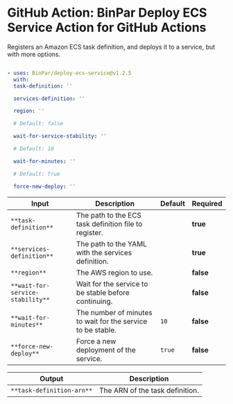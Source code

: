 <!-- start title -->
# GitHub Action: BinPar Deploy ECS Service Action for GitHub Actions
<!-- end title -->
<!-- start description -->
Registers an Amazon ECS task definition, and deploys it to a service, but with more options.
<!-- end description -->
<!-- start contents -->

<!-- end contents -->
<!-- start usage -->
```yaml

- uses: BinPar/deploy-ecs-service@v1.2.5
  with:
  task-definition: ''

  services-definition: ''

  region: ''

  # Default: false

  wait-for-service-stability: ''

  # Default: 10

  wait-for-minutes: ''

  # Default: true

  force-new-deploy: ''

```
<!-- end usage -->
<!-- start inputs -->
| ****Input**** | ****Description**** | ****Default**** | ****Required**** |
|---|---|---|---|
| `**task-definition**` | The path to the ECS task definition file to register. |  | **true** |
| `**services-definition**` | The path to the YAML with the services definition. |  | **true** |
| `**region**` | The AWS region to use. |  | __false__ |
| `**wait-for-service-stability**` | Wait for the service to be stable before continuing. |  | __false__ |
| `**wait-for-minutes**` | The number of minutes to wait for the service to be stable. | `10` | __false__ |
| `**force-new-deploy**` | Force a new deployment of the service. | `true` | __false__ |
<!-- end inputs -->
<!-- start outputs -->
| ****Output**** | ****Description**** |
|---|---|
| `**task-definition-arn**` | The ARN of the task definition. |
<!-- end outputs -->
<!-- start [.github/ghadocs/examples/] -->

<!-- end [.github/ghadocs/examples/] -->
```
